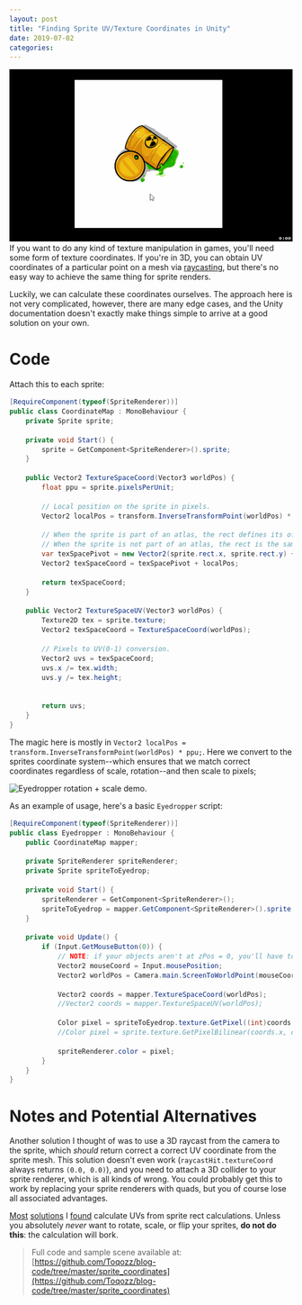 ```yaml
---
layout: post
title: "Finding Sprite UV/Texture Coordinates in Unity"
date: 2019-07-02
categories:
---
```


![Eyedrop demo.](/assets/2019_eyedropper.png)
If you want to do any kind of texture manipulation in games, you'll need some form of texture coordinates.  If you're in 3D, you can obtain UV coordinates of a particular point on a mesh via [raycasting](https://docs.unity3d.com/ScriptReference/RaycastHit.html), but there's no easy way to achieve the same thing for sprite renders.

Luckily, we can calculate these coordinates ourselves.
The approach here is not very complicated, however, there are many edge cases, and the Unity documentation doesn't exactly make things simple to arrive at a good solution on your own.

# Code
Attach this to each sprite:
```cs
[RequireComponent(typeof(SpriteRenderer))]
public class CoordinateMap : MonoBehaviour {
    private Sprite sprite;

    private void Start() {
        sprite = GetComponent<SpriteRenderer>().sprite;
    }

    public Vector2 TextureSpaceCoord(Vector3 worldPos) {
        float ppu = sprite.pixelsPerUnit;
        
        // Local position on the sprite in pixels.
        Vector2 localPos = transform.InverseTransformPoint(worldPos) * ppu;
        
        // When the sprite is part of an atlas, the rect defines its offset on the texture.
        // When the sprite is not part of an atlas, the rect is the same as the texture (x = 0, y = 0, width = tex.width, ...)
        var texSpacePivot = new Vector2(sprite.rect.x, sprite.rect.y) + sprite.pivot;
        Vector2 texSpaceCoord = texSpacePivot + localPos;

        return texSpaceCoord;
    }
    
    public Vector2 TextureSpaceUV(Vector3 worldPos) {
        Texture2D tex = sprite.texture;
        Vector2 texSpaceCoord = TextureSpaceCoord(worldPos);
        
        // Pixels to UV(0-1) conversion.
        Vector2 uvs = texSpaceCoord;
        uvs.x /= tex.width;
        uvs.y /= tex.height;


        return uvs;
    }
}
```

The magic here is mostly in `Vector2 localPos = transform.InverseTransformPoint(worldPos) * ppu;`.  Here we convert to the sprites coordinate system--which ensures that we match correct coordinates regardless of scale, rotation--and then scale to pixels;

![Eyedropper rotation + scale demo.](/assets/2019_scale_demo.png)

As an example of usage, here's a basic `Eyedropper` script:
```cs
[RequireComponent(typeof(SpriteRenderer))]
public class Eyedropper : MonoBehaviour {
    public CoordinateMap mapper;

    private SpriteRenderer spriteRenderer;
    private Sprite spriteToEyedrop;

    private void Start() {
        spriteRenderer = GetComponent<SpriteRenderer>();
        spriteToEyedrop = mapper.GetComponent<SpriteRenderer>().sprite;
    }

    private void Update() {
        if (Input.GetMouseButton(0)) {
            // NOTE: if your objects aren't at zPos = 0, you'll have to adjust for that.
            Vector2 mouseCoord = Input.mousePosition;
            Vector2 worldPos = Camera.main.ScreenToWorldPoint(mouseCoord);

            Vector2 coords = mapper.TextureSpaceCoord(worldPos);
            //Vector2 coords = mapper.TextureSpaceUV(worldPos);

            Color pixel = spriteToEyedrop.texture.GetPixel((int)coords.x, (int)coords.y);
            //Color pixel = sprite.texture.GetPixelBilinear(coords.x, coords.y);

            spriteRenderer.color = pixel;
        }
    }
}
```

# Notes and Potential Alternatives
Another solution I thought of was to use a 3D raycast from the camera to the sprite, which *should* return correct a correct UV coordinate from the sprite mesh.  This solution doesn't even work (`raycastHit.textureCoord` always returns `(0.0, 0.0)`), and you need to attach a 3D collider to your sprite renderer, which is all kinds of wrong.  You could probably get this to work by replacing your sprite renderers with quads, but you of course lose all associated advantages.

[Most](https://stackoverflow.com/questions/44143733/unity-correct-sprite-texture-width-height) [solutions](https://gamedev.stackexchange.com/questions/117139/how-to-get-a-pixel-color-from-a-specific-sprite-on-touch-unity) I [found](https://forum.unity.com/threads/uv-texture-coordinates-bounds-using-sprite-packer.400592/) calculate UVs from sprite rect calculations.  Unless you absolutely *never* want to rotate, scale, or flip your sprites, **do not do this**: the calculation will bork.

> Full code and sample scene available at: [https://github.com/Toqozz/blog-code/tree/master/sprite_coordinates](https://github.com/Toqozz/blog-code/tree/master/sprite_coordinates)


































